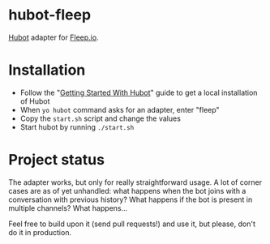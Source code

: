 # hubot-fleep

[Hubot](https://github.com/github/hubot) adapter for [Fleep.io](http://fleep.io).

# Installation

* Follow the "[Getting Started With Hubot](https://github.com/github/hubot/blob/master/docs/README.md)" guide to get a local installation of Hubot
* When `yo hubot` command asks for an adapter, enter "fleep"
* Copy the `start.sh` script and change the values
* Start hubot by running `./start.sh`

# Project status

The adapter works, but only for really straightforward usage. A lot of corner cases are as of yet unhandled: what happens when the bot joins with a conversation with previous history? What happens if the bot is present in multiple channels? What happens...

Feel free to build upon it (send pull requests!) and use it, but please, don't do it in production.
